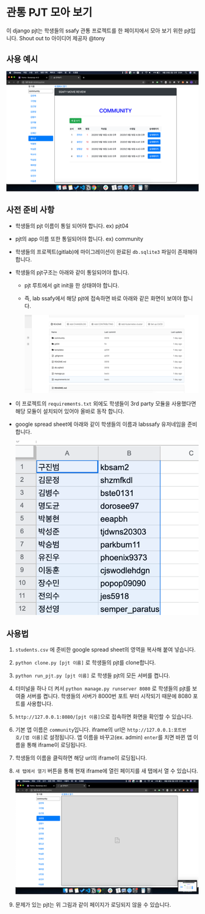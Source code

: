 # 관통 PJT 모아 보기

이 django pjt는 학생들의 ssafy 관통 프로젝트를 한 페이지에서 모아 보기 위한 pjt입니다. Shout out to 아이디어 제공자 @tony

## 사용 예시

![whenworked](README.assets/whenworked.png)

## 사전 준비 사항

- 학생들의 pjt 이름이 통일 되어야 합니다. ex) pjt04

- pjt의 app 이름 또한 통일되어야 합니다. ex) community

- 학생들의 프로젝트(gitlab)에 마이그레이션이 완료된 `db.sqlite3` 파일이 존재해야 합니다.

- 학생들의 pjt구조는 아래와 같이 통일되어야 합니다.

  - pjt 루트에서 git init을 한 상태여야 합니다.

  - 즉, lab ssafy에서 해당 pjt에 접속하면 바로 아래와 같은 화면이 보여야 합니다.

    ![image-20200920032316642](README.assets/image-20200920032316642.png)

- 이 프로젝트의 `requirements.txt` 외에도 학생들이 3rd party 모듈을 사용했다면 해당 모듈이 설치되어 있어야 올바로 동작 합니다.

- google spread sheet에 아래와 같이 학생들의 이름과 labssafy 유저네임을 준비합니다.

  ![image-20200920033539897](README.assets/image-20200920033539897.png)

## 사용법

1. `students.csv` 에 준비한 google spread sheet의 영역을 복사해 붙여 넣습니다.

2. `python clone.py [pjt 이름]` 로 학생들의 pjt를 clone합니다.

3. `python run_pjt.py [pjt 이름]` 로 학생들 pjt의 모든 서버를 켭니다.

4. 터미널을 하나 더 켜서 `python manage.py runserver 8080` 로 학생들의 pjt를 보여줄 서버를 켭니다. 학생들의 서버가 8000번 포트 부터 시작되기 때문에 8080 포트를 사용합니다.

5. `http://127.0.0.1:8080/[pjt 이름]`으로 접속하면 화면을 확인할 수 있습니다.

6. 기본 앱 이름은 `community`입니다. iframe의 url은 `http://127.0.0.1:포트번호/[앱 이름]`로 설정됩니다. 앱 이름을 바꾸고(ex. admin) `enter`를 치면 바뀐 앱 이름을 통해 iframe이 로딩됩니다. 

7. 학생들의 이름을 클릭하면 해당 url의 iframe이 로딩됩니다.

8. `새 탭에서 열기` 버튼을 통해 현재 iframe에 열린 페이지를 새 탭에서 열 수 있습니다.

   ![whennotworked](README.assets/whennotworked.png)

9. 문제가 있는 pjt는 위 그림과 같이 페이지가 로딩되지 않을 수 있습니다.

